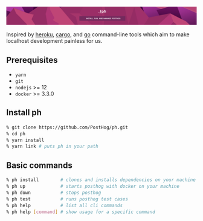 ![ph](ph.png "ph")

Inspired by [heroku](https://devcenter.heroku.com/articles/heroku-cli), [cargo](https://doc.rust-lang.org/cargo/index.html), and [go](https://golang.org/cmd/go/) command-line tools which aim to make localhost development painless for us.

## Prerequisites

- `yarn`
- `git`
- `nodejs` >= 12
- `docker` >= 3.3.0

## Install ph

```sh
% git clone https://github.com/PostHog/ph.git
% cd ph
% yarn install
% yarn link # puts ph in your path
```

## Basic commands

```sh
% ph install        # clones and installs dependencies on your machine
% ph up             # starts posthog with docker on your machine
% ph down           # stops posthog
% ph test           # runs posthog test cases
% ph help           # list all cli commands
% ph help [command] # show usage for a specific command
```